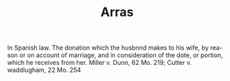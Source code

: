 ---
title: Arras
letter: A
permalink: "/definitions/arras.html"
body: In Spanish law. The donation which the husbnnd makes to his wife, by rea-son
  or on account of marriage, and in consideration of the dote, or portion, which he
  receives from her. Miller v. Dunn, 62 Mo. 219; Cutter v. waddiugham, 22 Mo. 254
published_at: '2018-07-07'
source: Black's Law Dictionary
layout: post
---